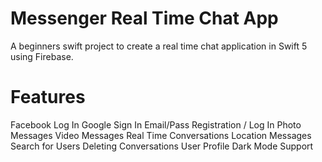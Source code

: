 # Messenger Real Time Chat App

A beginners swift project to create a real time chat application in Swift 5 using Firebase.

# Features

Facebook Log In
Google Sign In
Email/Pass Registration / Log In
Photo Messages
Video Messages
Real Time Conversations
Location Messages
Search for Users
Deleting Conversations
User Profile
Dark Mode Support
